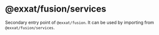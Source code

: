 # @exxat/fusion/services

Secondary entry point of `@exxat/fusion`. It can be used by importing from `@exxat/fusion/services`.
